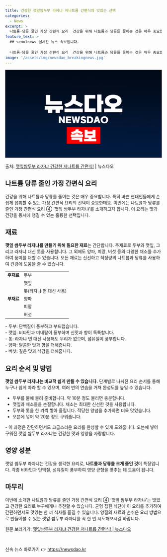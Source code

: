 ```yaml
---
title: 건강한 깻잎쌈두부 라자냐 저나트륨 간편식의 맛있는 선택
categories:
  - News
excerpt: >
  나트륨·당류 줄인 가정 간편식 요리  건강을 위해 나트륨과 당류를 줄이는 것은 매우 중요합니다. 특히 바쁜 …
feature_text: >
  ## seoulnews 실시간 뉴스 속보입니다.

  나트륨·당류 줄인 가정 간편식 요리  건강을 위해 나트륨과 당류를 줄이는 것은 매우 중요합니다. 특히 바쁜 …
image: '/assets/img/newsdao_breakingnews.jpg'
---
```


![뉴스다오 속보](/assets/img/newsdao_breakingnews.jpg)

<p>출처: <a href="https://newsdao.kr/3991" rel="dofollow">깻잎쌈두부 라자냐 건강한 저나트륨 간편식!</a> | 뉴스다오</p>

<h2 data-ke-size="size26">나트륨 당류 줄인 가정 간편식 요리</h2>
<p data-ke-size="size16">건강을 위해 나트륨과 당류를 줄이는 것은 매우 중요합니다. 특히 바쁜 현대인들에게 손쉽게 섭취할 수 있는 가정 간편식 요리의 선택이 중요한데요. 이번에는 나트륨과 당류를 줄인 가정 간편식 요리 ④ ‘깻잎 쌈두부 라자냐’를 소개하고자 합니다. 이 요리는 맛과 건강을 동시에 챙길 수 있는 훌륭한 선택입니다.</p>

<h2 data-ke-size="size26">재료</h2>
<p data-ke-size="size16"><b>깻잎 쌈두부 라자냐를 만들기 위해 필요한 재료</b>는 간단합니다. 주재료로 두부와 깻잎, 그리고 라자냐 대신 톳을 사용합니다. 그 외에도 양파, 피망, 버섯 등의 다양한 채소를 추가하여 풍미를 더할 수 있습니다. 모든 재료는 신선하고 적정량의 나트륨과 당류를 사용하여 건강에 도움을 줄 수 있습니다.</p>
<table style="width: 70%;">
<tbody>
<tr>
<td><b>주재료</b></td>
<td>두부</td>
</tr>
<tr>
<td></td>
<td>깻잎</td>
</tr>
<tr>
<td></td>
<td>톳(라자냐 면 대신 사용)</td>
</tr>
<tr>
<td><b>부재료</b></td>
<td>양파</td>
</tr>
<tr>
<td></td>
<td>피망</td>
</tr>
<tr>
<td></td>
<td>버섯</td>
</tr>
</tbody>
</table>
<p data-ke-size="size16">- 두부: 단백질이 풍부하고 부드럽습니다. <br>
- 깻잎: 비타민과 미네랄이 풍부하며 신맛과 향이 독특합니다. <br>
- 톳: 라자냐 면 대신 사용해도 무리가 없으며, 섬유질이 풍부합니다. <br>
- 양파: 달콤한 맛과 향을 더해줍니다. <br>
- 버섯: 깊은 맛과 식감을 더해줍니다.</p>

<h2 data-ke-size="size26">요리 순서 및 방법</h2>
<p data-ke-size="size16"><b>깻잎 쌈두부 라자냐는 비교적 쉽게 만들 수 있습니다.</b> 단계별로 나눠진 요리 순서를 통해 누구나 쉽게 따라 할 수 있으며, 여러 번의 연습을 거쳐 완성도를 높일 수 있습니다.</p>
<ul>
<li>두부를 물에 불려 준비합니다. 약 10분 정도 불리면 충분합니다.</li>
<li>깻잎과 채소들을 손질합니다. 채소는 최대한 신선한 것을 사용합니다.</li>
<li>두부와 톳을 한 켜씩 쌓아 올립니다. 적당한 양념을 추가하면 더욱 맛있습니다.</li>
<li>오븐에 넣어 약 20분 정도 구워줍니다.</li>
</ul>
<p data-ke-size="size16">- 이 과정은 간단하면서도 고급스러운 요리를 완성할 수 있게 도와줍니다. 오븐에 넣어 구워진 깻잎 쌈두부 라자냐는 건강한 맛과 영양을 자랑합니다.</p>

<h2 data-ke-size="size26">영양 성분</h2>
<p data-ke-size="size16">깻잎 쌈두부 라자냐는 건강을 생각한 요리로, <b>나트륨과 당류를 크게 줄인 것</b>이 특징입니다. 각종 비타민과 단백질, 섬유질이 풍부하여 영양 균형을 맞추는 데 도움이 됩니다.</p>

<h2 data-ke-size="size26">마무리</h2>
<p data-ke-size="size16">이번에 소개한 나트륨과 당류를 줄인 가정 간편식 요리 ④ ‘깻잎 쌈두부 라자냐’는 맛있고 건강한 요리로 누구에게나 추천할 수 있습니다. 균형 잡힌 식단에 이 요리를 추가하여 간편하면서도 맛있는 한 끼 식사를 즐길 수 있습니다. 양질의 재료와 손쉬운 요리 방법으로 만들어볼 수 있는 깻잎 쌈두부 라자냐를 꼭 한 번 시도해보시길 바랍니다.</p>
<p data-ke-size="size16">원문 보러가기: <a href="https://newsdao.kr/3991">깻잎쌈두부 라자냐 건강한 저나트륨 간편식! | 뉴스다오</a></p>
<p data-ke-size="size16">&nbsp;</p> 

신속 뉴스 바로가기 👉 <a href="https://newsdao.kr" rel="dofollow">https://newsdao.kr</a>


